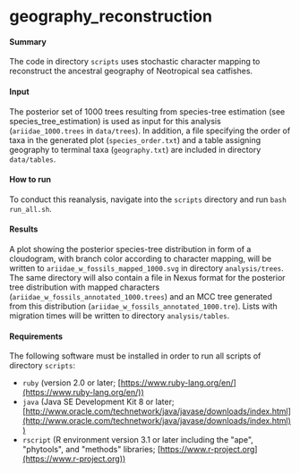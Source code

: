 <!-- m_matschiner Fri Jan 6 14:31:38 CET 2017 -->

# geography\_reconstruction

#### Summary

The code in directory `scripts` uses stochastic character mapping to reconstruct the ancestral geography of Neotropical sea catfishes.

#### Input

The posterior set of 1000 trees resulting from species-tree estimation (see species\_tree\_estimation) is used as input for this analysis (`ariidae_1000.trees` in `data/trees`). In addition, a file specifying the order of taxa in the generated plot (`species_order.txt`) and a table assigning geography to terminal taxa (`geography.txt`) are included in directory `data/tables`.

#### How to run

To conduct this reanalysis, navigate into the `scripts` directory and run `bash run_all.sh`.

#### Results

A plot showing the posterior species-tree distribution in form of a cloudogram, with branch color according to character mapping, will be written to `ariidae_w_fossils_mapped_1000.svg` in directory `analysis/trees`. The same directory will also contain a file in Nexus format for the posterior tree distribution with mapped characters (`ariidae_w_fossils_annotated_1000.trees`) and an MCC tree generated from this distribution (`ariidae_w_fossils_annotated_1000.tre`). Lists with migration times will be written to directory `analysis/tables`.

#### Requirements

The following software must be installed in order to run all scripts of directory `scripts`:

* `ruby` (version 2.0 or later; [https://www.ruby-lang.org/en/](https://www.ruby-lang.org/en/))
* `java` (Java SE Development Kit 8 or later; [http://www.oracle.com/technetwork/java/javase/downloads/index.html](http://www.oracle.com/technetwork/java/javase/downloads/index.html))
* `rscript` (R environment version 3.1 or later including the "ape", "phytools", and "methods" libraries; [https://www.r-project.org](https://www.r-project.org))